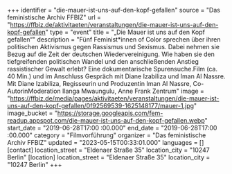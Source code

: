 +++
identifier = "die-mauer-ist-uns-auf-den-kopf-gefallen"
source = "Das feministische Archiv FFBIZ"
url = "https://ffbiz.de/aktivitaeten/veranstaltungen/die-mauer-ist-uns-auf-den-kopf-gefallen"
type = "event"
title = "„Die Mauer ist uns auf den Kopf gefallen“"
description = "Fünf Feminist*innen of Color sprechen über ihren politischen Aktivismus gegen Rassismus und Sexismus. Dabei nehmen sie Bezug auf die Zeit der deutschen Wiedervereinigung. Wie haben sie den tiefgreifenden politischen Wandel und den anschließenden Anstieg rassistischer Gewalt erlebt? Eine dokumentarische Spurensuche.Film (ca. 40 Min.) und im Anschluss Gespräch mit Diane Izabiliza und Iman Al Nassre.
Mit Diane Izabiliza, Regisseurin und Produzentin Iman Al Nassre, Co-AutorinModeration Ilanga Mwaungulu, Anne Frank Zentrum"
image = "https://ffbiz.de/media/pages/aktivitaeten/veranstaltungen/die-mauer-ist-uns-auf-den-kopf-gefallen/0f92569539-1625148177/mauer-1.jpg"
image_bucket = "https://storage.googleapis.com/fem-readup.appspot.com/die-mauer-ist-uns-auf-den-kopf-gefallen.webp"
start_date = "2019-06-28T17:00 :00.000"
end_date = "2019-06-28T17:00 :00.000"
category = "Filmvorführung"
organizer = "Das feministische Archiv FFBIZ"
updated = "2023-05-15T00:33:01.000"
languages = []
[contact]
location_street = "Eldenaer Straße 35"
location_city = "10247 Berlin"
[location]
location_street = "Eldenaer Straße 35"
location_city = "10247 Berlin"
+++